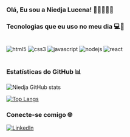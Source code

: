 ### Olá, Eu sou a Niedja Lucena! 👋🏽👩🏾‍💻

### Tecnologias que eu uso no meu dia 💻🚀

<div style="display: inline_block"><br/>
    <img align="center" alt="html5" src="https://img.shields.io/badge/HTML5-E34F26?style=for-the-badge&logo=html5&logoColor=white"/>
    <img align="center" alt="css3" src="https://img.shields.io/badge/CSS3-1572B6?style=for-the-badge&logo=css3&logoColor=white"/>
    <img align="center" alt="javascript" src="https://img.shields.io/badge/JavaScript-F7DF1E?style=for-the-badge&logo=javascript&logoColor=black"/>
    <img align="center" alt="nodejs" src="https://img.shields.io/badge/Node.js-43853D?style=for-the-badge&logo=node.js&logoColor=white"/>
    <img align="center" alt="react" src="https://img.shields.io/badge/React-20232A?style=for-the-badge&logo=react&logoColor=61DAFB"/>
</div><br />

### Estatísticas do GitHub 📊

![Niedja GitHub stats](https://github-readme-stats.vercel.app/api?username=niedja92&show_icons=true&theme=radical)

[![Top Langs](https://github-readme-stats.vercel.app/api/top-langs/?username=niedja92&layout=donut&theme=radical)](https://github.com/niedja92/github-readme-stats)


### Conecte-se comigo 🌐 

[![LinkedIn](https://img.shields.io/badge/LinkedIn-0077B5?style=for-the-badge&logo=linkedin&logoColor=white)](https://linkedin.com/in/niedja-lucena)
